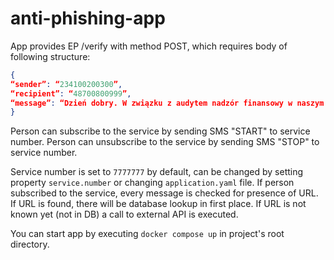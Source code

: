 # anti-phishing-app

App provides EP /verify with method POST, which requires body of following structure:
```json
{
“sender”: “234100200300”,
“recipient”: “48700800999”,
“message”: “Dzień dobry. W związku z audytem nadzór finansowy w naszym banku proszą o potwierdzanie danych pod adresem: https://www.m-bonk.pl.ng/personal-data”
}
```

Person can subscribe to the service by sending SMS "START" to service number.
Person can unsubscribe to the service by sending SMS "STOP" to service number.

Service number is set to ```7777777``` by default, can be changed by setting property ```service.number``` or changing ```application.yaml``` file.
If person subscribed to the service, every message is checked for presence of URL. If URL is found, there will be database lookup in first place. If URL is not known yet (not in DB) a call to external API is executed.

You can start app by executing ```docker compose up``` in project's root directory.